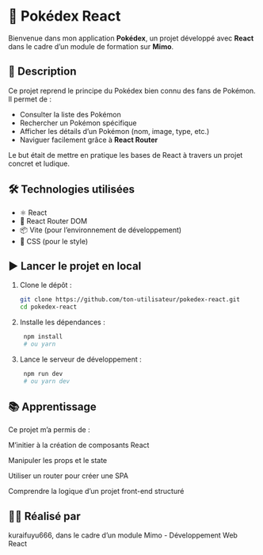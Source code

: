 # 📘 Pokédex React

Bienvenue dans mon application **Pokédex**, un projet développé avec **React** dans le cadre d’un module de formation sur **Mimo**.

## 🚀 Description

Ce projet reprend le principe du Pokédex bien connu des fans de Pokémon. Il permet de :

- Consulter la liste des Pokémon
- Rechercher un Pokémon spécifique
- Afficher les détails d’un Pokémon (nom, image, type, etc.)
- Naviguer facilement grâce à **React Router**

Le but était de mettre en pratique les bases de React à travers un projet concret et ludique.

## 🛠️ Technologies utilisées

- ⚛️ React
- 🧭 React Router DOM
- 📦 Vite (pour l’environnement de développement)
- 💅 CSS (pour le style)

## ▶️ Lancer le projet en local

1. Clone le dépôt :
   ```bash
   git clone https://github.com/ton-utilisateur/pokedex-react.git
   cd pokedex-react
   ```

2. Installe les dépendances :
   ```bash
    npm install
    # ou yarn
   ```

3. Lance le serveur de développement :
   ```bash
    npm run dev
    # ou yarn dev
   ```


## 📚 Apprentissage

Ce projet m’a permis de :

M’initier à la création de composants React

Manipuler les props et le state

Utiliser un router pour créer une SPA

Comprendre la logique d’un projet front-end structuré

## 👨‍💻 Réalisé par

kuraifuyu666, dans le cadre d’un module Mimo - Développement Web React